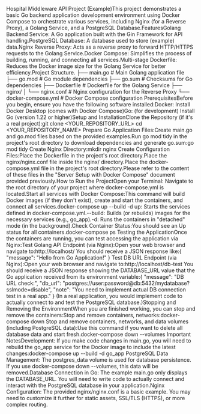 Hospital Middleware API Project (Example)This project demonstrates a basic Go backend application development environment using Docker Compose to orchestrate various services, including Nginx (for a Reverse Proxy), a Golang Service, and a PostgreSQL Database.FeaturesGolang Backend Service: A Go application built with the Gin Framework for API handling.PostgreSQL Database: A database used to store (example) data.Nginx Reverse Proxy: Acts as a reverse proxy to forward HTTP/HTTPS requests to the Golang Service.Docker Compose: Simplifies the process of building, running, and connecting all services.Multi-stage Dockerfile: Reduces the Docker image size for the Golang Service for better efficiency.Project Structure.
├── main.go               # Main Golang application file
├── go.mod                # Go module dependencies
├── go.sum                # Checksums for Go dependencies
├── Dockerfile            # Dockerfile for the Golang Service
├── nginx/
│   └── nginx.conf        # Nginx configuration for the Reverse Proxy
└── docker-compose.yml    # Docker Compose configuration
PrerequisitesBefore you begin, ensure you have the following software installed:Docker: Install Docker Desktop (comes with Docker Compose)Go: (for development) Install Go (version 1.22 or higher)Setup and InstallationClone the Repository (if it's a real project):git clone <YOUR_REPOSITORY_URL>
cd <YOUR_REPOSITORY_NAME>
Prepare Go Application Files:Create main.go and go.mod files based on the provided examples.Run go mod tidy in the project's root directory to download dependencies and generate go.sum:go mod tidy
Create Nginx Directory:mkdir nginx
Create Configuration Files:Place the Dockerfile in the project's root directory.Place the nginx/nginx.conf file inside the nginx/ directory.Place the docker-compose.yml file in the project's root directory.Please refer to the content of these files in the "Server Setup with Docker Compose" document provided previously.How to Run the ProjectOpen your Terminal: Navigate to the root directory of your project where docker-compose.yml is located.Start all services with Docker Compose:This command will build Docker images (if they don't exist), create and start the containers, and connect all services.docker-compose up --build -d
up: Starts the services defined in docker-compose.yml.--build: Builds (or rebuilds) images for the necessary services (e.g., go_app).-d: Runs the containers in "detached" mode (in the background).Check Container Status:You should see an Up status for all containers.docker-compose ps
Testing the ApplicationOnce the containers are running, you can test accessing the application via Nginx:Test Golang API Endpoint (via Nginx):Open your web browser and navigate to:http://localhost/
You should receive a JSON response like:{
  "message": "Hello from Go Application!"
}
Test DB URL Endpoint (via Nginx):Open your web browser and navigate to:http://localhost/db-test
You should receive a JSON response showing the DATABASE_URL value that the Go application received from its environment variable:{
  "message": "DB URL check:",
  "db_url": "postgres://user:password@db:5432/mydatabase?sslmode=disable",
  "note": "You need to implement actual DB connection test in a real app."
}
(In a real application, you would implement code to actually connect to and test the PostgreSQL database.)Stopping and Removing the EnvironmentWhen you are finished working, you can stop and remove the containers:Stop and remove containers, networks:docker-compose down
Stop and remove containers, networks, and data volumes (including PostgreSQL data):Use this command if you want to delete all database data and start fresh.docker-compose down --volumes
Important NotesDevelopment: If you make code changes in main.go, you will need to rebuild the go_app service for the Docker image to include the latest changes:docker-compose up --build -d go_app
PostgreSQL Data Management: The postgres_data volume is used for database persistence. If you use docker-compose down --volumes, this data will be removed.Database Connection in Go: The example main.go only displays the DATABASE_URL. You will need to write code to actually connect and interact with the PostgreSQL database in your application.Nginx Configuration: The provided nginx/nginx.conf is a basic example. You may need to customize it further for static assets, SSL/TLS (HTTPS), or more complex routing.